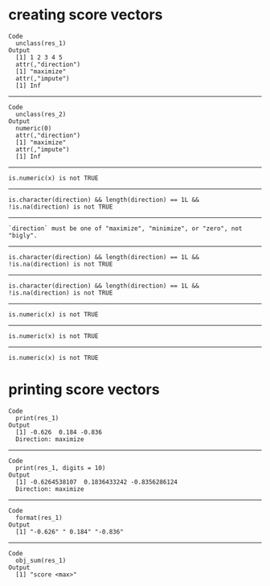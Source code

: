 # creating score vectors

    Code
      unclass(res_1)
    Output
      [1] 1 2 3 4 5
      attr(,"direction")
      [1] "maximize"
      attr(,"impute")
      [1] Inf

---

    Code
      unclass(res_2)
    Output
      numeric(0)
      attr(,"direction")
      [1] "maximize"
      attr(,"impute")
      [1] Inf

---

    is.numeric(x) is not TRUE

---

    is.character(direction) && length(direction) == 1L && !is.na(direction) is not TRUE

---

    `direction` must be one of "maximize", "minimize", or "zero", not "bigly".

---

    is.character(direction) && length(direction) == 1L && !is.na(direction) is not TRUE

---

    is.character(direction) && length(direction) == 1L && !is.na(direction) is not TRUE

---

    is.numeric(x) is not TRUE

---

    is.numeric(x) is not TRUE

---

    is.numeric(x) is not TRUE

# printing score vectors

    Code
      print(res_1)
    Output
      [1] -0.626  0.184 -0.836
      Direction: maximize 

---

    Code
      print(res_1, digits = 10)
    Output
      [1] -0.6264538107  0.1836433242 -0.8356286124
      Direction: maximize 

---

    Code
      format(res_1)
    Output
      [1] "-0.626" " 0.184" "-0.836"

---

    Code
      obj_sum(res_1)
    Output
      [1] "score <max>"

